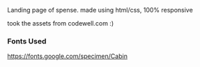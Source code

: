Landing page of spense. made using html/css, 100% responsive


took the assets from codewell.com :)

### Fonts Used

https://fonts.google.com/specimen/Cabin
